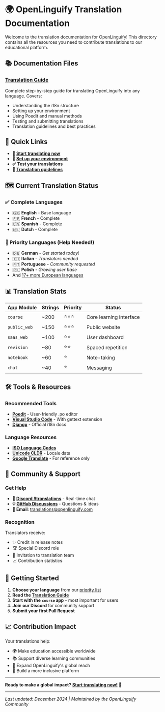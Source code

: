 # 🌍 OpenLinguify Translation Documentation

Welcome to the translation documentation for OpenLinguify! This directory contains all the resources you need to contribute translations to our educational platform.

## 📚 Documentation Files

### [Translation Guide](translation-guide.md)
Complete step-by-step guide for translating OpenLinguify into any language. Covers:
- Understanding the i18n structure
- Setting up your environment
- Using Poedit and manual methods
- Testing and submitting translations
- Translation guidelines and best practices

## 🎯 Quick Links

- **🚀 [Start translating now](translation-guide.md#how-to-translate)**
- **🔧 [Set up your environment](translation-guide.md#setting-up-your-environment)**
- **✅ [Test your translations](translation-guide.md#testing-your-translations)**
- **🎨 [Translation guidelines](translation-guide.md#translation-guidelines)**

## 🗺️ Current Translation Status

### ✅ Complete Languages
- 🇬🇧 **English** - Base language
- 🇫🇷 **French** - Complete
- 🇪🇸 **Spanish** - Complete  
- 🇳🇱 **Dutch** - Complete

### 🔄 Priority Languages (Help Needed!)
- 🇩🇪 **German** - *Get started today!*
- 🇮🇹 **Italian** - *Translators needed*
- 🇵🇹 **Portuguese** - *Community requested*
- 🇵🇱 **Polish** - *Growing user base*
- And [17+ more European languages](../../README.md#-help-us-translate-openlinguify)

## 📊 Translation Stats

| App Module | Strings | Priority | Status |
|------------|---------|----------|---------|
| `course` | ~200 | ⭐⭐⭐ | Core learning interface |
| `public_web` | ~150 | ⭐⭐⭐ | Public website |
| `saas_web` | ~100 | ⭐⭐ | User dashboard |
| `revision` | ~80 | ⭐⭐ | Spaced repetition |
| `notebook` | ~60 | ⭐ | Note-taking |
| `chat` | ~40 | ⭐ | Messaging |

## 🛠️ Tools & Resources

### Recommended Tools
- **[Poedit](https://poedit.net/)** - User-friendly .po editor
- **[Visual Studio Code](https://code.visualstudio.com/)** - With gettext extension
- **[Django](https://docs.djangoproject.com/en/stable/topics/i18n/)** - Official i18n docs

### Language Resources
- **[ISO Language Codes](https://en.wikipedia.org/wiki/List_of_ISO_639-1_codes)**
- **[Unicode CLDR](http://cldr.unicode.org/)** - Locale data
- **[Google Translate](https://translate.google.com/)** - For reference only

## 🤝 Community & Support

### Get Help
- **💬 [Discord #translations](https://discord.gg/PJ8uTzSS)** - Real-time chat
- **💡 [GitHub Discussions](https://github.com/openlinguify/linguify/discussions)** - Questions & ideas  
- **📧 Email**: translations@openlinguify.com

### Recognition
Translators receive:
- ✨ Credit in release notes
- 🏆 Special Discord role
- 👥 Invitation to translation team
- 📈 Contribution statistics

## 🎯 Getting Started

1. **Choose your language** from our [priority list](../../README.md#-help-us-translate-openlinguify)
2. **Read the [Translation Guide](translation-guide.md)**
3. **Start with the `course` app** - most important for users
4. **Join our Discord** for community support
5. **Submit your first Pull Request**

## 📈 Contribution Impact

Your translations help:
- 🌍 Make education accessible worldwide
- 📚 Support diverse learning communities  
- 🚀 Expand OpenLinguify's global reach
- 💪 Build a more inclusive platform

---

**Ready to make a global impact? [Start translating now!](translation-guide.md)** 🌟

---

*Last updated: December 2024 | Maintained by the OpenLinguify Community*
